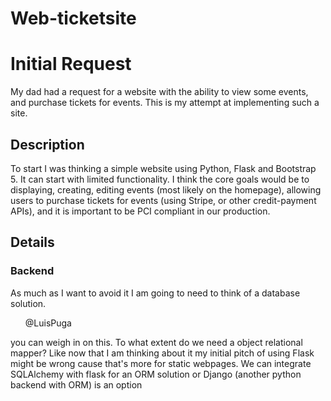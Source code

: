 # Web-ticketsite
<h1>Initial Request</h1>
<p>My dad had a request for a website with the ability to view some events, and purchase tickets for events. This is my attempt at implementing such a site.</p>

<h2>Description</h2>
<p>To start I was thinking a simple website using Python, Flask and Bootstrap 5. It can start with limited functionality. I think the core goals would be to displaying, creating, editing events (most likely on the homepage), 
allowing users to purchase tickets for events (using Stripe, or other credit-payment APIs), and it is important to be PCI compliant in our production.</p>

<h2>Details</h2>
<h3>Backend</h3>
<p>As much as I want to avoid it I am going to need to think of a database solution. <ul>@LuisPuga</ul> you can weigh in on this. To what extent do we need a object relational mapper? Like now that I am thinking about it my initial pitch of using Flask might be wrong cause that's more for static webpages. 
  We can integrate SQLAlchemy with flask for an ORM solution or Django (another python backend with ORM) is an option</p>

